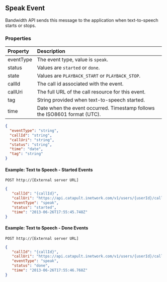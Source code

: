 ## Speak Event

Bandwidth API sends this message to the application when text-to-speech starts or stops.

### Properties
| Property  | Description                                                               |
|:----------|:--------------------------------------------------------------------------|
| eventType | The event type, value is `speak`.                                         |
| status    | Values are `started` or `done`.                                           |
| state     | Values are `PLAYBACK_START` or `PLAYBACK_STOP`.                           |
| callId    | The call id associated with the event.                                    |
| callUri   | The full URL of the call resource for this event.                         |
| tag       | String provided when text-to-speech started.                              |
| time      | Date when the event occurred. Timestamp follows the ISO8601 format (UTC). |

```json
{
  "eventType": "string",
  "callId": "string",
  "callUri": "string",
  "status": "string",
  "time": "date",
  "tag": "string"
}
```

#### Example: Text to Speech - Started Events

```
POST http://[External server URL]
```

```json
{
   "callId": "{callId}",
   "callUri": "https://api.catapult.inetwork.com/v1/users/{userId}/calls/{callId}",
   "eventType": "speak",
   "status": "started",
   "time": "2013-06-26T17:55:45.748Z"
}
```

#### Example: Text to Speech - Done Events

```
POST http://[External server URL]
```

```json
{
   "callId": "{callId}",
   "callUri": "https://api.catapult.inetwork.com/v1/users/{userId}/calls/{callId}",
   "eventType": "speak",
   "status": "done",
   "time": "2013-06-26T17:55:46.768Z"
}
```
